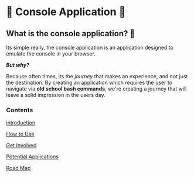 # :tada: Console Application :tada:

## What is the console application? :thinking:

Its simple really, the console application is an application designed to emulate the console in your browser.

***But why?***

Because often times, its the *journey* that makes an experience, and not just the destination. By creating an application which requires the user to navigate via **old school bash commands**, we're creating a journey that will leave a solid impression in the users day.

### Contents

[introduction](https://github.com/jacobshenning/console/blob/master/README.md#what-is-the-console-application-thinking)

[How to Use](#)

[Get Involved](#)

[Potential Applications](#)

[Road Map](#)



